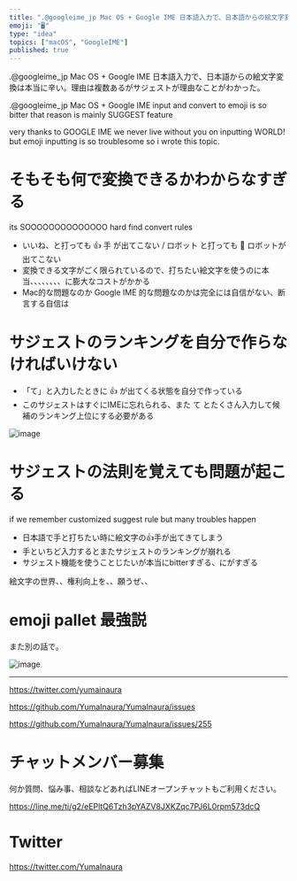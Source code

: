 ```yaml
---
title: ".@googleime_jp Mac OS + Google IME 日本語入力で、日本語からの絵文字変換は本当に辛い。理由は複数あるがサジ"
emoji: "🖥"
type: "idea"
topics: ["macOS", "GoogleIME"]
published: true
---
```


.@googleime_jp Mac OS + Google IME 日本語入力で、日本語からの絵文字変換は本当に辛い。理由は複数あるがサジェストが理由なことがわかった。

.@googleime_jp Mac OS + Google IME input and convert to emoji is so bitter that reason is mainly SUGGEST feature

very thanks to GOOGLE IME we never live without you on inputting WORLD! but emoji inputting is so troublesome so i wrote this topic.

# そもそも何で変換できるかわからなすぎる

its SOOOOOOOOOOOOOO hard find convert rules


- いいね、と打っても 👍 手 が出てこない / ロボット と打っても 🤖 ロボットが出てこない
- 変換できる文字がごく限られているので、打ちたい絵文字を使うのに本当、、、、、、、、に膨大なコストがかかる
- Mac的な問題なのか Google IME 的な問題なのかは完全には自信がない、断言する自信は

# サジェストのランキングを自分で作らなければいけない

- 「て」と入力したときに 👍 が出てくる状態を自分で作っている
- このサジェストはすぐにIMEに忘れられる、また て とたくさん入力して候補のランキング上位にする必要がある

![image](https://user-images.githubusercontent.com/13635059/50730326-08ab8f00-118e-11e9-8924-25ac13ebe844.png)

# サジェストの法則を覚えても問題が起こる

if we remember customized suggest rule but many troubles happen

- 日本語で手と打ちたい時に絵文字の👍手が出てきてしまう
- 手といちど入力するとまたサジェストのランキングが崩れる
- サジェスト機能を使うことじたいが本当にbitterすぎる、にがすぎる

絵文字の世界、、権利向上を、、願うぜ、、


# emoji pallet 最強説

また別の話で。

![image](https://user-images.githubusercontent.com/13635059/50730305-8d49dd80-118d-11e9-956f-ca8b4f315e56.png)


---

https://twitter.com/yumainaura

https://github.com/YumaInaura/YumaInaura/issues

https://github.com/YumaInaura/YumaInaura/issues/255








<!-- Update From Qiita API -->

# チャットメンバー募集


何か質問、悩み事、相談などあればLINEオープンチャットもご利用ください。

https://line.me/ti/g2/eEPltQ6Tzh3pYAZV8JXKZqc7PJ6L0rpm573dcQ





# Twitter


https://twitter.com/YumaInaura


<!-- Update From Qiita API -->


